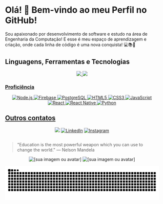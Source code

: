 # Olá! 👋 Bem-vindo ao meu Perfil no GitHub!

Sou apaixonado por desenvolvimento de software e estudo na área de Engenharia da Computação!
E esse é meu espaço de aprendizagem e criação, onde cada linha de código é uma nova conquista! 💻📚🚀

## Linguagens, Ferramentas e Tecnologias

<div align="center">
  <a href="https://github.com/YuriElias07">
  <img height="180em" src="https://github-readme-stats-ten-pi-63.vercel.app/api?username=YuriElias07&show_icons=true&theme=dracula&include_all_commits=true&count_private=true"/>
  <img height="180em" src="https://github-readme-stats-ten-pi-63.vercel.app/api/top-langs/?username=YuriElias07&layout=compact&langs_count=7&theme=dracula"/>
</div>

### Proficiência

<p align="center">
   <img src="https://img.shields.io/badge/Node.js-339933?style=for-the-badge&logo=nodedotjs&logoColor=white" alt="Node.js" />
   <img src="https://img.shields.io/badge/Firebase-FFCA28?style=for-the-badge&logo=firebase&logoColor=white" alt="Firebase" />
   <img src="https://img.shields.io/badge/PostgreSQL-4169E1?style=for-the-badge&logo=postgresql&logoColor=white" alt="PostgreSQL" />
   <img src="https://img.shields.io/badge/HTML5-E34F26?style=for-the-badge&logo=html5&logoColor=white" alt="HTML5" />
   <img src="https://img.shields.io/badge/CSS3-1572B6?style=for-the-badge&logo=css3&logoColor=white" alt="CSS3" />
   <img src="https://img.shields.io/badge/JavaScript-F7DF1E?style=for-the-badge&logo=javascript&logoColor=black" alt="JavaScript" />
   <img src="https://img.shields.io/badge/React-61DAFB?style=for-the-badge&logo=react&logoColor=black" alt="React" />
   <img src="https://img.shields.io/badge/React_Native-61DAFB?style=for-the-badge&logo=react&logoColor=white" alt="React Native" />
   <img src="https://img.shields.io/badge/Python-3776AB?style=for-the-badge&logo=python&logoColor=white" alt="Python" />
</p>

## Outros contatos
<p align="center">
    <a href = "mailto:yuririeliasdev@gmail.com"><img src="https://img.shields.io/badge/-Gmail-%23333?style=for-the-badge&logo=gmail&logoColor=white" target="_blank"></a>
    <a href="linkedin.com/in/yuri-alcântara-491221255"><img src="https://img.shields.io/badge/LinkedIn-0077B5?style=for-the-badge&logo=linkedin&logoColor=white" alt="LinkedIn"/></a>
    <a href="https://www.instagram.com/yuriea_/"><img src="https://img.shields.io/badge/Instagram-E4405F?style=for-the-badge&logo=instagram&logoColor=white" alt="Instagram"/></a>
 </p>
 
##
>  "Education is the most powerful weapon which you can use to change the world." — Nelson Mandela
    
<p align="center">
    <img src="https://github.com/user-attachments/assets/c0f51596-6564-42c4-b830-d5104ede4edf" width= "250px" alt="[sua imagem ou avatar]" />
    <img src="https://github.com/user-attachments/assets/0390a098-9c5c-40d3-9a2a-3fa521bc74ae" width= "250px" alt="[sua imagem ou avatar]" />
</p>

<div align="center">
  <img src="https://raw.githubusercontent.com/YuriElias07/YuriElias07/output/snake.svg" alt="Snake animation" />
</div>


